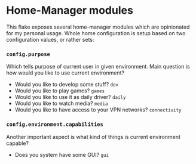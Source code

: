 Home-Manager modules
====================

This flake exposes several home-manager modules which are opinionated for my personal usage.
Whole home configuration is setup based on two configuration values, or rather sets:

### `config.purpose`
Which tells purpose of current user in given environment.
Main question is how would you like to use current environment?
- Would you like to develop some stuff?               `dev`
- Would you like to play games?                       `games`
- Would you like to use it as daily driver?           `daily`
- Would you like to watch media?                      `media`
- Would you like to have access to your VPN networks? `connectivity`

### `config.environment.capabilities`
Another important aspect is what kind of things is current environment capable?
- Does you system have some GUI? `gui`
